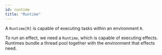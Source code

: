 ```yaml
---
id: runtime
title: "Runtime"
---
```


A `Runtime[R]` is capable of executing tasks within an environment `R`.

To run an effect, we need a `Runtime`, which is capable of executing effects.
Runtimes bundle a thread pool together with the environment that effects need.
